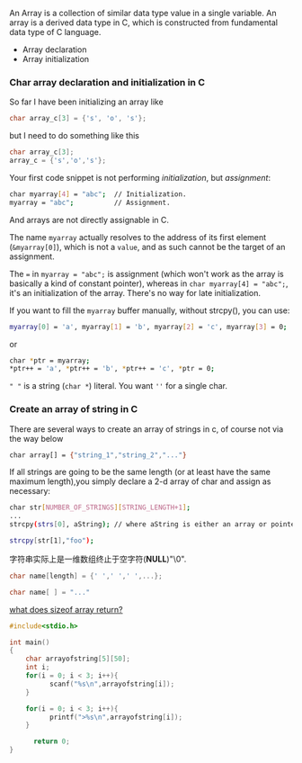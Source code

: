 An Array is a collection of similar data type value in a single variable. An array is a derived data type in C, which is constructed from fundamental data type of C language.

* Array declaration
* Array initialization

### Char array declaration and initialization in C
So far I have been initializing an array like
```c
char array_c[3] = {'s', 'o', 's'};
```
but I need to do something like this
```c
char array_c[3];
array_c = {'s','o','s'};
```
Your first code snippet is not performing *initialization*, but *assignment*:

```sh    
char myarray[4] = "abc";  // Initialization.
myarray = "abc";          // Assignment.
```
And arrays are not directly assignable in C.

The name `myarray` actually resolves to the address of its first element (`&myarray[0]`), which is not a `value`, and as such cannot be the target of an assignment.

The `=` in `myarray = "abc";` is assignment (which won't work as the array is basically a kind of constant pointer), whereas in `char myarray[4] = "abc";`, it's an initialization of the array. There's no way for late initialization.

If you want to fill the `myarray` buffer manually, without strcpy(), you can use:
```sh
myarray[0] = 'a', myarray[1] = 'b', myarray[2] = 'c', myarray[3] = 0;
```
or
```sh
char *ptr = myarray;
*ptr++ = 'a', *ptr++ = 'b', *ptr++ = 'c', *ptr = 0;
```

`" "` is a string (`char *`) literal. You want `''` for a single char.

### Create an array of string in C
There are several ways to create an array of strings in c, of course not via the way below
```sh
char array[] = {"string_1","string_2","..."}
```
If all strings are going to be the same length (or at least have the same maximum length),you simply declare a 2-d array of char and assign as necessary:
```sh
char str[NUMBER_OF_STRINGS][STRING_LENGTH+1];
...
strcpy(strs[0], aString); // where aString is either an array or pointer to char

strcpy[str[1],"foo");
```

字符串实际上是一维数组终止于空字符(**NULL**)"\0".
```c
char name[length] = {' ',' ',' ',...};

char name[ ] = "..."
```

[what does sizeof array return?](https://stackoverflow.com/questions/15177420/what-does-sizeofarray-return)

```c
#include<stdio.h>

int main()
{
    char arrayofstring[5][50];
    int i;
    for(i = 0; i < 3; i++){
	      scanf("%s\n",arrayofstring[i]);
    }

    for(i = 0; i < 3; i++){
	      printf(">%s\n",arrayofstring[i]);
    }

	  return 0;
}
```
